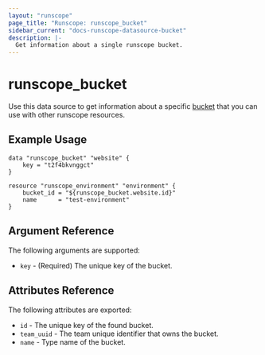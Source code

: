```yaml
---
layout: "runscope"
page_title: "Runscope: runscope_bucket"
sidebar_current: "docs-runscope-datasource-bucket"
description: |-
  Get information about a single runscope bucket.
---
```


# runscope\_bucket

Use this data source to get information about a specific [bucket](https://www.runscope.com/docs/api/buckets)
that you can use with other runscope resources.

## Example Usage

```hcl
data "runscope_bucket" "website" {
	key = "t2f4bkvnggct"
}

resource "runscope_environment" "environment" {
	bucket_id = "${runscope_bucket.website.id}"
	name      = "test-environment"
}
```

## Argument Reference

The following arguments are supported:

* `key` - (Required) The unique key of the bucket.

## Attributes Reference

The following attributes are exported:

* `id` - The unique key of the found bucket.
* `team_uuid` - The team unique identifier that owns the bucket.
* `name` - Type name of the bucket.
